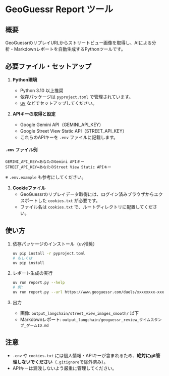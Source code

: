 
# GeoGuessr Report ツール

## 概要
GeoGuessrのリプレイURLからストリートビュー画像を取得し、AIによる分析・Markdownレポートを自動生成するPythonツールです。

## 必要ファイル・セットアップ

1. **Python環境**
   - Python 3.10 以上推奨
   - 依存パッケージは `pyproject.toml` で管理されています。
   - [uv](https://github.com/astral-sh/uv) などでセットアップしてください。

2. **APIキーの取得と設定**
   - Google Gemini API（GEMINI_API_KEY）
   - Google Street View Static API（STREET_API_KEY）
   - これらのAPIキーを `.env` ファイルに記載します。

#### `.env` ファイル例
```env
GEMINI_API_KEY=あなたのGemini APIキー
STREET_API_KEY=あなたのStreet View Static APIキー
```
※ `.env.example` も参考にしてください。

3. **Cookieファイル**
   - GeoGuessrのリプレイデータ取得には、ログイン済みブラウザからエクスポートした `cookies.txt` が必要です。
   - ファイル名は `cookies.txt` で、ルートディレクトリに配置してください。

## 使い方


1. 依存パッケージのインストール（uv推奨）
   ```sh
   uv pip install -r pyproject.toml
   # もしくは
   uv pip install
   ```

2. レポート生成の実行
   ```sh
   uv run report.py --help
   # 例:
   uv run report.py --url https://www.geoguessr.com/duels/xxxxxxxx-xxxx-xxxx-xxxx-xxxxxxxxxxxx/replay --cookie cookies.txt
   ```

3. 出力
   - 画像: `output_langchain/street_view_images_smooth/` 以下
   - Markdownレポート: `output_langchain/geoguessr_review_タイムスタンプ_ゲームID.md`

## 注意
- `.env` や `cookies.txt` には個人情報・APIキーが含まれるため、**絶対にgit管理しないでください**（`.gitignore`で除外済み）。
- APIキーは漏洩しないよう厳重に管理してください。
